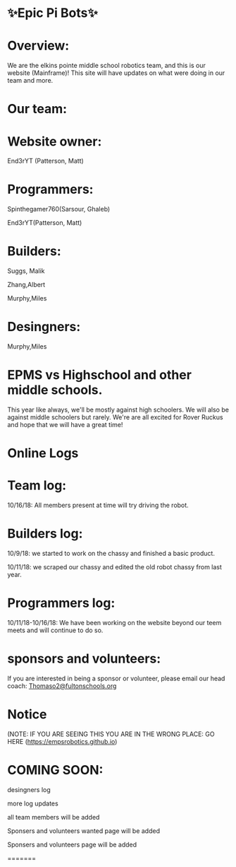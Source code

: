 # :sparkles:Epic Pi Bots:sparkles:
# Overview:
We are the elkins pointe middle school robotics team,
and this is our website (Mainframe)!
This site will have updates on what were doing in our team and more.
# Our team:
# Website owner:
End3rYT (Patterson, Matt)
# Programmers:
Spinthegamer760(Sarsour, Ghaleb)

End3rYT(Patterson, Matt)
# Builders:
Suggs, Malik

Zhang,Albert

Murphy,Miles
# Desingners:
Murphy,Miles
# EPMS vs Highschool and other middle schools.
This year like always, we'll be mostly against high schoolers.
We will also be against middle schoolers but rarely.
We're are all excited for Rover Ruckus and hope that we will have a great time!
# Online Logs
# Team log:
10/16/18: All members present at time will try driving the robot.
# Builders log:
10/9/18: we started to work on the chassy and finished a basic product.

10/11/18:  we scraped our chassy and edited the old robot chassy from last year.
# Programmers log:
10/11/18-10/16/18: We have been working on the website beyond our teem meets and will continue to do so.
# sponsors and volunteers:
If you are interested in being a sponsor or volunteer, please email our head coach: Thomaso2@fultonschools.org
# Notice 
(NOTE: IF YOU ARE SEEING THIS YOU ARE IN THE WRONG PLACE: GO HERE (https://empsrobotics.github.io) 

# COMING SOON:
desingners log

more log updates

all team members will be added

Sponsers and volunteers wanted page will be added

Sponsers and volunteers page will be added


=======
